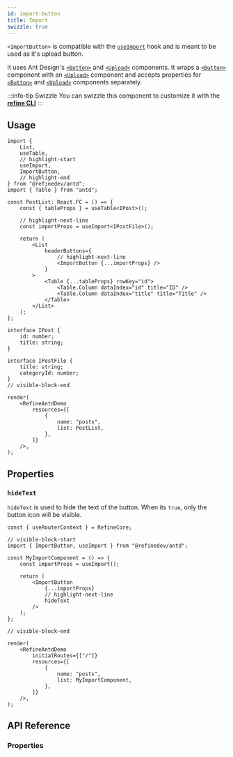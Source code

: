 ```yaml
---
id: import-button
title: Import
swizzle: true
---
```


`<ImportButton>` is compatible with the [`useImport`][useimport] hook and is meant to be used as it's upload button.

It uses Ant Design's [`<Button>`][button] and [`<Upload>`][upload] components. It wraps a [`<Button>`][button] component with an [`<Upload>`][upload] component and accepts properties for [`<Button>`][button] and [`<Upload>`][upload] components separately.

:::info-tip Swizzle
You can swizzle this component to customize it with the [**refine CLI**](/docs/packages/documentation/cli)
:::

## Usage

```tsx live
import {
    List,
    useTable,
    // highlight-start
    useImport,
    ImportButton,
    // highlight-end
} from "@refinedev/antd";
import { Table } from "antd";

const PostList: React.FC = () => {
    const { tableProps } = useTable<IPost>();

    // highlight-next-line
    const importProps = useImport<IPostFile>();

    return (
        <List
            headerButtons={
                // highlight-next-line
                <ImportButton {...importProps} />
            }
        >
            <Table {...tableProps} rowKey="id">
                <Table.Column dataIndex="id" title="ID" />
                <Table.Column dataIndex="title" title="Title" />
            </Table>
        </List>
    );
};

interface IPost {
    id: number;
    title: string;
}

interface IPostFile {
    title: string;
    categoryId: number;
}
// visible-block-end

render(
    <RefineAntdDemo
        resources={[
            {
                name: "posts",
                list: PostList,
            },
        ]}
    />,
);
```

## Properties

### `hideText`

`hideText` is used to hide the text of the button. When its `true`, only the button icon will be visible.

```tsx live disableScroll previewHeight=120px
const { useRouterContext } = RefineCore;

// visible-block-start
import { ImportButton, useImport } from "@refinedev/antd";

const MyImportComponent = () => {
    const importProps = useImport();

    return (
        <ImportButton
            {...importProps}
            // highlight-next-line
            hideText
        />
    );
};

// visible-block-end

render(
    <RefineAntdDemo
        initialRoutes={["/"]}
        resources={[
            {
                name: "posts",
                list: MyImportComponent,
            },
        ]}
    />,
);
```

## API Reference

### Properties

<PropsTable module="@refinedev/antd/ImportButton" />

[useimport]: /api-reference/antd/hooks/import/useImport.md
[button]: https://ant.design/components/button/
[upload]: https://ant.design/components/upload/
